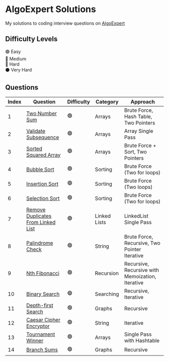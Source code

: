 # AlgoExpert Solutions

My solutions to coding interview questions on [AlgoExpert](https://www.algoexpert.io)

## Difficulty Levels

🟢 Easy  
🔵 Medium  
🔴 Hard  
⚫️ Very Hard

## Questions

| Index | Question                                                                         | Difficulty | Category     | Approach                                         |
| ----- | -------------------------------------------------------------------------------- | ---------- | ------------ | ------------------------------------------------ |
| 1     | [Two Number Sum](/Easy/two-number-sum.md)                                        | 🟢         | Arrays       | Brute Force, Hash Table, Two Pointers            |
| 2     | [Validate Subsequence](/Easy/validate-subsequence.md)                            | 🟢         | Arrays       | Array Single Pass                                |
| 3     | [Sorted Squared Array](/Easy/sorted-squared-array.md)                            | 🟢         | Arrays       | Brute Force + Sort, Two Pointers                 |
| 4     | [Bubble Sort](/Easy/bubble-sort.md)                                              | 🟢         | Sorting      | Brute Force (Two for loops)                      |
| 5     | [Insertion Sort](/Easy/insertion-sort.md)                                        | 🟢         | Sorting      | Brute Force (Two loops)                          |
| 6     | [Selection Sort](/Easy/selection-sort.md)                                        | 🟢         | Sorting      | Brute Force (Two for loops)                      |
| 7     | [Remove Duplicates From Linked List](/Easy/remove-duplicates-from-linkedlist.md) | 🟢         | Linked Lists | LinkedList Single Pass                           |
| 8     | [Palindrome Check](/Easy/palindrome-check.md)                                    | 🟢         | String       | Brute Force, Recursive, Two Pointer Iterative    |
| 9     | [Nth Fibonacci](/Easy/nth-fibonacci.md)                                          | 🟢         | Recursion    | Recursive, Recursive with Memoization, Iterative |
| 10    | [Binary Search](/Easy/binary-search.md)                                          | 🟢         | Searching    | Recursive, Iterative                             |
| 11    | [Depth-first Search](/Easy/depth-first-search.md)                                | 🟢         | Graphs       | Recursive                                        |
| 12    | [Caesar Cipher Encryptor](/Easy/caesar-cipher-encryptor.md)                      | 🟢         | String       | Iterative                                        |
| 13    | [Tournament Winner](/Easy/tournament-winner.md)                                  | 🟢         | Arrays       | Single Pass with Hashtable                       |
| 14    | [Branch Sums](/Easy/branch-sums.md)                                              | 🟢         | Graphs       | Recursive                                        |
